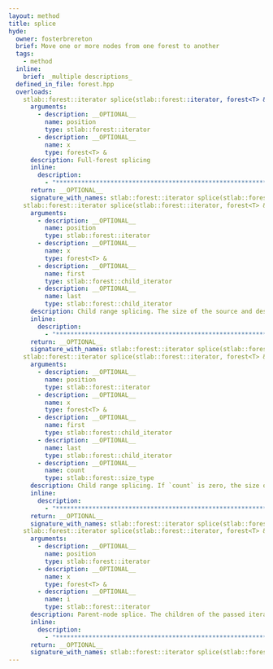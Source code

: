 ```yaml
---
layout: method
title: splice
hyde:
  owner: fosterbrereton
  brief: Move one or more nodes from one forest to another
  tags:
    - method
  inline:
    brief: _multiple descriptions_
  defined_in_file: forest.hpp
  overloads:
    stlab::forest::iterator splice(stlab::forest::iterator, forest<T> &):
      arguments:
        - description: __OPTIONAL__
          name: position
          type: stlab::forest::iterator
        - description: __OPTIONAL__
          name: x
          type: forest<T> &
      description: Full-forest splicing
      inline:
        description:
          - "***********************************************************************************************"
      return: __OPTIONAL__
      signature_with_names: stlab::forest::iterator splice(stlab::forest::iterator position, forest<T> & x)
    stlab::forest::iterator splice(stlab::forest::iterator, forest<T> &, stlab::forest::child_iterator, stlab::forest::child_iterator):
      arguments:
        - description: __OPTIONAL__
          name: position
          type: stlab::forest::iterator
        - description: __OPTIONAL__
          name: x
          type: forest<T> &
        - description: __OPTIONAL__
          name: first
          type: stlab::forest::child_iterator
        - description: __OPTIONAL__
          name: last
          type: stlab::forest::child_iterator
      description: Child range splicing. The size of the source and destination forest will be invalidated.
      inline:
        description:
          - "***********************************************************************************************"
      return: __OPTIONAL__
      signature_with_names: stlab::forest::iterator splice(stlab::forest::iterator position, forest<T> & x, stlab::forest::child_iterator first, stlab::forest::child_iterator last)
    stlab::forest::iterator splice(stlab::forest::iterator, forest<T> &, stlab::forest::child_iterator, stlab::forest::child_iterator, stlab::forest::size_type):
      arguments:
        - description: __OPTIONAL__
          name: position
          type: stlab::forest::iterator
        - description: __OPTIONAL__
          name: x
          type: forest<T> &
        - description: __OPTIONAL__
          name: first
          type: stlab::forest::child_iterator
        - description: __OPTIONAL__
          name: last
          type: stlab::forest::child_iterator
        - description: __OPTIONAL__
          name: count
          type: stlab::forest::size_type
      description: Child range splicing. If `count` is zero, the size of the source and destination forest will be invalidated.
      inline:
        description:
          - "***********************************************************************************************"
      return: __OPTIONAL__
      signature_with_names: stlab::forest::iterator splice(stlab::forest::iterator position, forest<T> & x, stlab::forest::child_iterator first, stlab::forest::child_iterator last, stlab::forest::size_type count)
    stlab::forest::iterator splice(stlab::forest::iterator, forest<T> &, stlab::forest::iterator):
      arguments:
        - description: __OPTIONAL__
          name: position
          type: stlab::forest::iterator
        - description: __OPTIONAL__
          name: x
          type: forest<T> &
        - description: __OPTIONAL__
          name: i
          type: stlab::forest::iterator
      description: Parent-node splice. The children of the passed iterator will be spliced into this forest.
      inline:
        description:
          - "***********************************************************************************************"
      return: __OPTIONAL__
      signature_with_names: stlab::forest::iterator splice(stlab::forest::iterator position, forest<T> & x, stlab::forest::iterator i)
---
```

